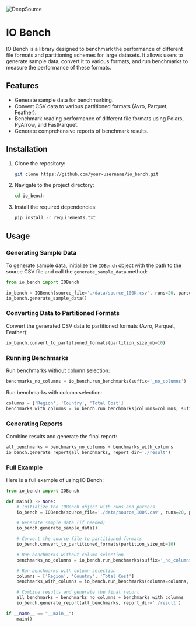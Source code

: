<!-- [![Documentation Status](https://readthedocs.org/projects/io_bench/badge/?version=latest)](https://io_bench.readthedocs.io/en/latest/?badge=latest) -->
<!-- [![codecov](https://codecov.io/gh/aastopher/io_bench/graph/badge.svg?token=3RSWSCO72X)](https://codecov.io/gh/aastopher/io_bench) -->
<!-- [![PyPI version](https://badge.fury.io/py/io_bench.svg)](https://badge.fury.io/py/io_bench) -->
![DeepSource]([![DeepSource](https://app.deepsource.com/gh/aastopher/io_bench.svg/?label=code+coverage&show_trend=true&token=3NT8mR1AQRLW9zDNKWQ8vgFl)](https://app.deepsource.com/gh/aastopher/io_bench/))

# IO Bench
IO Bench is a library designed to benchmark the performance of different file formats and partitioning schemes for large datasets. It allows users to generate sample data, convert it to various formats, and run benchmarks to measure the performance of these formats.

## Features
- Generate sample data for benchmarking.
- Convert CSV data to various partitioned formats (Avro, Parquet, Feather).
- Benchmark reading performance of different file formats using Polars, PyArrow, and FastParquet.
- Generate comprehensive reports of benchmark results.

## Installation
1. Clone the repository:
    ```sh
    git clone https://github.com/your-username/io_bench.git
    ```

2. Navigate to the project directory:
    ```sh
    cd io_bench
    ```

3. Install the required dependencies:
    ```sh
    pip install -r requirements.txt
    ```

## Usage
### Generating Sample Data
To generate sample data, initialize the `IOBench` object with the path to the source CSV file and call the `generate_sample_data` method:
```python
from io_bench import IOBench

io_bench = IOBench(source_file='./data/source_100K.csv', runs=20, parsers=['avro', 'parquet_polars'])
io_bench.generate_sample_data()
```

### Converting Data to Partitioned Formats
Convert the generated CSV data to partitioned formats (Avro, Parquet, Feather):
```python
io_bench.convert_to_partitioned_formats(partition_size_mb=10)
```

### Running Benchmarks
Run benchmarks without column selection:
```python
benchmarks_no_columns = io_bench.run_benchmarks(suffix='_no_columns')
```

Run benchmarks with column selection:
```python
columns = ['Region', 'Country', 'Total Cost']
benchmarks_with_columns = io_bench.run_benchmarks(columns=columns, suffix='_with_columns')
```

### Generating Reports
Combine results and generate the final report:
```python
all_benchmarks = benchmarks_no_columns + benchmarks_with_columns
io_bench.generate_report(all_benchmarks, report_dir='./result')
```

### Full Example

Here is a full example of using IO Bench:
```python
from io_bench import IOBench

def main() -> None:
    # Initialize the IOBench object with runs and parsers
    io_bench = IOBench(source_file='./data/source_100K.csv', runs=20, parsers=['avro', 'parquet_polars'])

    # Generate sample data (if needed)
    io_bench.generate_sample_data()

    # Convert the source file to partitioned formats
    io_bench.convert_to_partitioned_formats(partition_size_mb=10)

    # Run benchmarks without column selection
    benchmarks_no_columns = io_bench.run_benchmarks(suffix='_no_columns')

    # Run benchmarks with column selection
    columns = ['Region', 'Country', 'Total Cost']
    benchmarks_with_columns = io_bench.run_benchmarks(columns=columns, suffix='_with_columns')

    # Combine results and generate the final report
    all_benchmarks = benchmarks_no_columns + benchmarks_with_columns
    io_bench.generate_report(all_benchmarks, report_dir='./result')

if __name__ == "__main__":
    main()
```